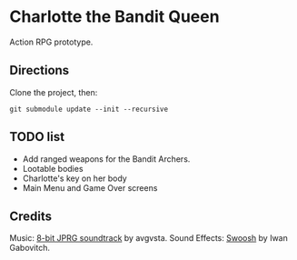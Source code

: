 # Charlotte the Bandit Queen

Action RPG prototype.

## Directions

Clone the project, then:

`git submodule update --init --recursive`

## TODO list

* Add ranged weapons for the Bandit Archers.
* Lootable bodies
* Charlotte's key on her body
* Main Menu and Game Over screens

## Credits

Music: [8-bit JPRG soundtrack](https://opengameart.org/content/generic-8-bit-jrpg-soundtrack) by avgvsta.
Sound Effects: [Swoosh](https://opengameart.org/content/swish-bamboo-stick-weapon-swhoshes) by Iwan Gabovitch.
